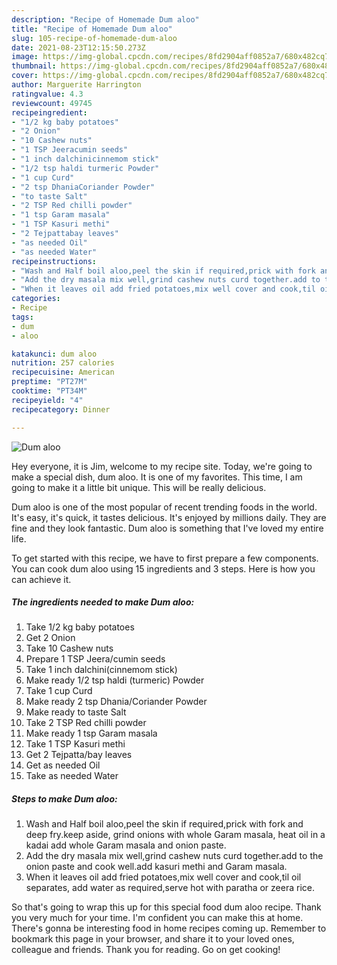 ```yaml
---
description: "Recipe of Homemade Dum aloo"
title: "Recipe of Homemade Dum aloo"
slug: 105-recipe-of-homemade-dum-aloo
date: 2021-08-23T12:15:50.273Z
image: https://img-global.cpcdn.com/recipes/8fd2904aff0852a7/680x482cq70/dum-aloo-recipe-main-photo.jpg
thumbnail: https://img-global.cpcdn.com/recipes/8fd2904aff0852a7/680x482cq70/dum-aloo-recipe-main-photo.jpg
cover: https://img-global.cpcdn.com/recipes/8fd2904aff0852a7/680x482cq70/dum-aloo-recipe-main-photo.jpg
author: Marguerite Harrington
ratingvalue: 4.3
reviewcount: 49745
recipeingredient:
- "1/2 kg baby potatoes"
- "2 Onion"
- "10 Cashew nuts"
- "1 TSP Jeeracumin seeds"
- "1 inch dalchinicinnemom stick"
- "1/2 tsp haldi turmeric Powder"
- "1 cup Curd"
- "2 tsp DhaniaCoriander Powder"
- "to taste Salt"
- "2 TSP Red chilli powder"
- "1 tsp Garam masala"
- "1 TSP Kasuri methi"
- "2 Tejpattabay leaves"
- "as needed Oil"
- "as needed Water"
recipeinstructions:
- "Wash and Half boil aloo,peel the skin if required,prick with fork and deep fry.keep aside, grind onions with whole Garam masala, heat oil in a kadai add whole Garam masala and onion paste."
- "Add the dry masala mix well,grind cashew nuts curd together.add to the onion paste and cook well.add kasuri methi and Garam masala."
- "When it leaves oil add fried potatoes,mix well cover and cook,til oil separates, add water as required,serve hot with paratha or zeera rice."
categories:
- Recipe
tags:
- dum
- aloo

katakunci: dum aloo 
nutrition: 257 calories
recipecuisine: American
preptime: "PT27M"
cooktime: "PT34M"
recipeyield: "4"
recipecategory: Dinner

---
```



![Dum aloo](https://img-global.cpcdn.com/recipes/8fd2904aff0852a7/680x482cq70/dum-aloo-recipe-main-photo.jpg)

Hey everyone, it is Jim, welcome to my recipe site. Today, we're going to make a special dish, dum aloo. It is one of my favorites. This time, I am going to make it a little bit unique. This will be really delicious.



Dum aloo is one of the most popular of recent trending foods in the world. It's easy, it's quick, it tastes delicious. It's enjoyed by millions daily. They are fine and they look fantastic. Dum aloo is something that I've loved my entire life.


To get started with this recipe, we have to first prepare a few components. You can cook dum aloo using 15 ingredients and 3 steps. Here is how you can achieve it.

<!--inarticleads1-->

##### The ingredients needed to make Dum aloo:

1. Take 1/2 kg baby potatoes
1. Get 2 Onion
1. Take 10 Cashew nuts
1. Prepare 1 TSP Jeera/cumin seeds
1. Take 1 inch dalchini(cinnemom stick)
1. Make ready 1/2 tsp haldi (turmeric) Powder
1. Take 1 cup Curd
1. Make ready 2 tsp Dhania/Coriander Powder
1. Make ready to taste Salt
1. Take 2 TSP Red chilli powder
1. Make ready 1 tsp Garam masala
1. Take 1 TSP Kasuri methi
1. Get 2 Tejpatta/bay leaves
1. Get as needed Oil
1. Take as needed Water




<!--inarticleads2-->

##### Steps to make Dum aloo:

1. Wash and Half boil aloo,peel the skin if required,prick with fork and deep fry.keep aside, grind onions with whole Garam masala, heat oil in a kadai add whole Garam masala and onion paste.
1. Add the dry masala mix well,grind cashew nuts curd together.add to the onion paste and cook well.add kasuri methi and Garam masala.
1. When it leaves oil add fried potatoes,mix well cover and cook,til oil separates, add water as required,serve hot with paratha or zeera rice.




So that's going to wrap this up for this special food dum aloo recipe. Thank you very much for your time. I'm confident you can make this at home. There's gonna be interesting food in home recipes coming up. Remember to bookmark this page in your browser, and share it to your loved ones, colleague and friends. Thank you for reading. Go on get cooking!
